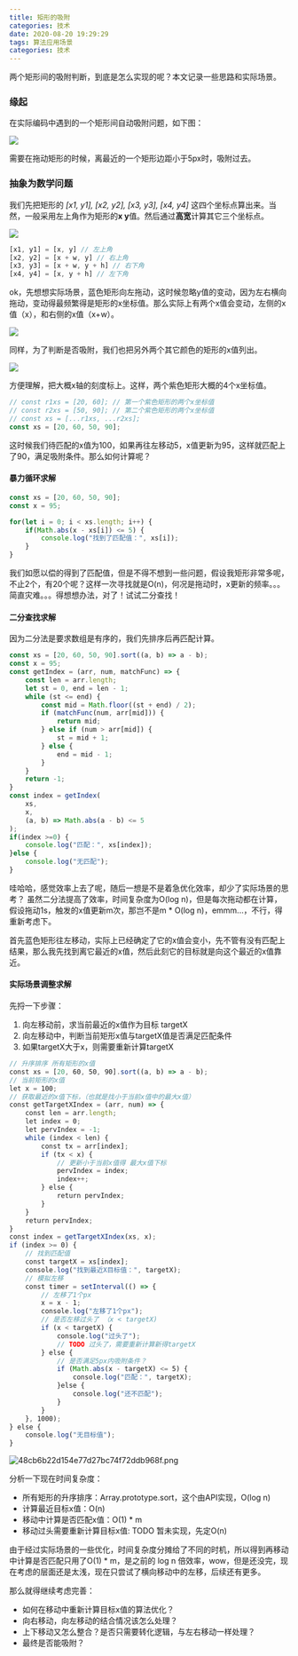 ```yaml
---
title: 矩形的吸附
categories: 技术
date: 2020-08-20 19:29:29
tags: 算法应用场景
categories: 技术
---
```


两个矩形间的吸附判断，到底是怎么实现的呢？本文记录一些思路和实际场景。

<!-- more -->

### 缘起

在实际编码中遇到的一个矩形间自动吸附问题，如下图：


![](img/矩形的吸附/WechatIMG1.png)


需要在拖动矩形的时候，离最近的一个矩形边距小于5px时，吸附过去。

### 抽象为数学问题

我们先把矩形的 *[x1, y1], [x2, y2], [x3, y3], [x4, y4]* 这四个坐标点算出来。当然，一般采用左上角作为矩形的**x y**值。然后通过**高宽**计算其它三个坐标点。


![](img/矩形的吸附/WechatIMG2.png)

```typescript
[x1, y1] = [x, y] // 左上角
[x2, y2] = [x + w, y] // 右上角
[x3, y3] = [x + w, y + h] // 右下角
[x4, y4] = [x, y + h] // 左下角
```

ok，先想想实际场景，蓝色矩形向左拖动，这时候忽略y值的变动，因为左右横向拖动，变动得最频繁得是矩形的x坐标值。那么实际上有两个x值会变动，左侧的x值（x），和右侧的x值（x+w）。


![](img/矩形的吸附/WechatIMG3.png)

同样，为了判断是否吸附，我们也把另外两个其它颜色的矩形的x值列出。


![](img/矩形的吸附/WechatIMG4.png)

方便理解，把大概x轴的刻度标上。这样，两个紫色矩形大概的4个x坐标值。

```typescript
// const r1xs = [20, 60]; // 第一个紫色矩形的两个x坐标值
// const r2xs = [50, 90]; // 第二个紫色矩形的两个x坐标值
// const xs = [...r1xs, ...r2xs]; 
const xs = [20, 60, 50, 90];
```

这时候我们待匹配的x值为100，如果再往左移动5，x值更新为95，这样就匹配上了90，满足吸附条件。那么如何计算呢？

#### 暴力循环求解
```typescript
const xs = [20, 60, 50, 90];
const x = 95;

for(let i = 0; i < xs.length; i++) {
    if(Math.abs(x - xs[i]) <= 5) {
        console.log("找到了匹配值：", xs[i]);
    }
}
```
我们如愿以偿的得到了匹配值，但是不得不想到一些问题，假设我矩形非常多呢，不止2个，有20个呢？这样一次寻找就是O(n)，何况是拖动时，x更新的频率。。。简直灾难。。。得想想办法，对了！试试二分查找！

#### 二分查找求解
因为二分法是要求数组是有序的，我们先排序后再匹配计算。

```typescript
const xs = [20, 60, 50, 90].sort((a, b) => a - b);
const x = 95;
const getIndex = (arr, num, matchFunc) => {
    const len = arr.length;
    let st = 0, end = len - 1;
    while (st <= end) {
        const mid = Math.floor((st + end) / 2);
        if (matchFunc(num, arr[mid])) {
            return mid;
        } else if (num > arr[mid]) {
            st = mid + 1;
        } else {
            end = mid - 1;
        }
    }
    return -1;
}
const index = getIndex( 
    xs,
    x,
    (a, b) => Math.abs(a - b) <= 5
);
if(index >=0) {
    console.log("匹配：", xs[index]);
}else {
    console.log("无匹配");
}
```
哇哈哈，感觉效率上去了呢，随后一想是不是着急优化效率，却少了实际场景的思考？
虽然二分法提高了效率，时间复杂度为O(log n)，但是每次拖动都在计算，假设拖动1s，触发的x值更新m次，那岂不是m * O(log n)，emmm...，不行，得重新考虑下。

首先蓝色矩形往左移动，实际上已经确定了它的x值会变小，先不管有没有匹配上结果，那么我先找到离它最近的x值，然后此刻它的目标就是向这个最近的x值靠近。

#### 实际场景调整求解

先捋一下步骤：

1. 向左移动前，求当前最近的x值作为目标 targetX
2. 向左移动中，判断当前矩形x值与targetX值是否满足匹配条件
3. 如果targetX大于x，则需要重新计算targetX

```typescript
// 升序排序 所有矩形的x值
const xs = [20, 60, 50, 90].sort((a, b) => a - b);
// 当前矩形的x值
let x = 100;
// 获取最近的x值下标，（也就是找小于当前x值中的最大x值）
const getTargetXIndex = (arr, num) => {
    const len = arr.length;
    let index = 0;
    let pervIndex = -1;
    while (index < len) {
        const tx = arr[index];
        if (tx < x) {
            // 更新小于当前x值得 最大x值下标
            pervIndex = index;
            index++;
        } else {
            return pervIndex;
        }
    }
    return pervIndex;
}
const index = getTargetXIndex(xs, x);
if (index >= 0) {
    // 找到匹配值
    const targetX = xs[index];
    console.log("找到最近X目标值：", targetX);
    // 模拟左移
    const timer = setInterval(() => {
        // 左移了1个px
        x = x - 1;
        console.log("左移了1个px");
        // 是否左移过头了 （x < targetX)
        if (x < targetX) {
            console.log("过头了");
            // TODO 过头了，需要重新计算新得targetX
        } else {
            // 是否满足5px内吸附条件？
            if (Math.abs(x - targetX) <= 5) {
                console.log("匹配：", targetX);
            }else {
                console.log("还不匹配");
            }
        }
    }, 1000);
} else {
    console.log("无目标值");
}
```


![48cb6b22d154e77d27bc74f72ddb968f.png](evernotecid://3BA16C4D-BA51-4222-AD63-3D2FDF782264/appyinxiangcom/21218309/ENResource/p407)

分析一下现在时间复杂度：

- 所有矩形的升序排序：Array.prototype.sort，这个由API实现，O(log n)
- 计算最近目标x值：O(n)
- 移动中计算是否匹配x值：O(1) * m
- 移动过头需要重新计算目标x值: TODO 暂未实现，先定O(n)

由于经过实际场景的一些优化，时间复杂度分摊给了不同的时机，所以得到再移动中计算是否匹配只用了O(1) * m，是之前的 log n 倍效率，wow，但是还没完，现在考虑的层面还是太浅，现在只尝试了横向移动中的左移，后续还有更多。

那么就得继续考虑完善：

- 如何在移动中重新计算目标x值的算法优化？
- 向右移动，向左移动的结合情况该怎么处理？
- 上下移动又怎么整合？是否只需要转化逻辑，与左右移动一样处理？
- 最终是否能吸附？



